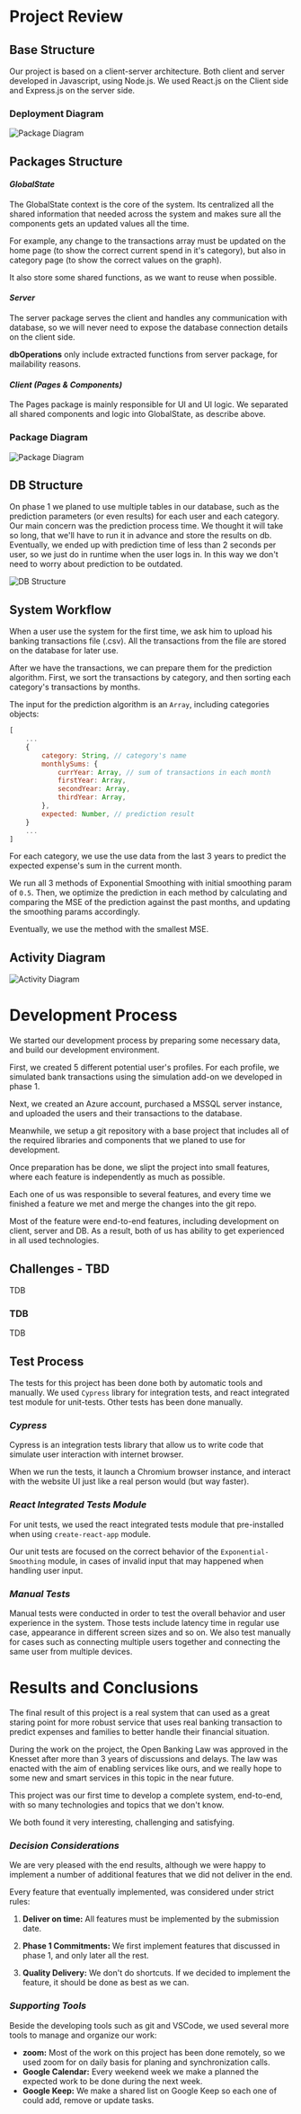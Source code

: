 # Project Review

## Base Structure

Our project is based on a client-server architecture. Both client and server developed in Javascript, using Node.js.
We used React.js on the Client side and Express.js on the server side.

### Deployment Diagram

![Package Diagram](/images/BudgetUp_Deployment_Diagram.png)

## Packages Structure

#### _GlobalState_

The GlobalState context is the core of the system. Its centralized all the shared information that needed across the system and makes sure all the components gets an updated values all the time.

For example, any change to the transactions array must be updated on the home page (to show the correct current spend in it's category), but also in category page (to show the correct values on the graph).

It also store some shared functions, as we want to reuse when possible.

#### _Server_

The server package serves the client and handles any communication with database, so we will never need to expose the database connection details on the client side.

**dbOperations** only include extracted functions from server package, for mailability reasons.

#### _Client (Pages & Components)_

The Pages package is mainly responsible for UI and UI logic.
We separated all shared components and logic into GlobalState, as describe above.

### Package Diagram

![Package Diagram](/images/BudgetUp_Package_Diagram.png)

## DB Structure

On phase 1 we planed to use multiple tables in our database, such as the prediction parameters (or even results) for each user and each category. Our main concern was the prediction process time. We thought it will take so long, that we'll have to run it in advance and store the results on db.
Eventually, we ended up with prediction time of less than 2 seconds per user, so we just do in runtime when the user logs in. In this way we don't need to worry about prediction to be outdated.

![DB Structure](/images/DB_Structure.png)

## System Workflow

When a user use the system for the first time, we ask him to upload his banking transactions file (.csv).
All the transactions from the file are stored on the database for later use.

After we have the transactions, we can prepare them for the prediction algorithm.
First, we sort the transactions by category, and then sorting each category's transactions by months.

The input for the prediction algorithm is an `Array`, including categories objects:

```js
[
    ...
    {
        category: String, // category's name
        monthlySums: {
            currYear: Array, // sum of transactions in each month
            firstYear: Array,
            secondYear: Array,
            thirdYear: Array,
        },
        expected: Number, // prediction result
    }
    ...
]
```

For each category, we use the use data from the last 3 years to predict the expected expense's sum in the current month.

We run all 3 methods of Exponential Smoothing with initial smoothing param of `0.5`.
Then, we optimize the prediction in each method by calculating and comparing the MSE of the prediction against the past months, and updating the smoothing params accordingly.

Eventually, we use the method with the smallest MSE.

## Activity Diagram

![Activity Diagram](/images/BudgetUp_Diagrams-Activity_Prediction.png)

# Development Process

We started our development process by preparing some necessary data, and build our development environment.

First, we created 5 different potential user's profiles. For each profile, we simulated bank transactions using the simulation add-on we developed in phase 1.

Next, we created an Azure account, purchased a MSSQL server instance, and uploaded the users and their transactions to the database.

Meanwhile, we setup a git repository with a base project that includes all of the required libraries and components that we planed to use for development.

Once preparation has be done, we slipt the project into small features, where each feature is independently as much as possible.

Each one of us was responsible to several features, and every time we finished a feature we met and merge the changes into the git repo.

Most of the feature were end-to-end features, including development on client, server and DB. As a result, both of us has ability to get experienced in all used technologies.

## Challenges - TBD

TDB

### TDB

TDB

## Test Process

The tests for this project has been done both by automatic tools and manually. We used `Cypress` library for integration tests, and react integrated test module for unit-tests. Other tests has been done manually.

### _Cypress_

Cypress is an integration tests library that allow us to write code that simulate user interaction with internet browser.

When we run the tests, it launch a Chromium browser instance, and interact with the website UI just like a real person would (but way faster).

### _React Integrated Tests Module_

For unit tests, we used the react integrated tests module that pre-installed when using `create-react-app` module.

Our unit tests are focused on the correct behavior of the `Exponential-Smoothing` module, in cases of invalid input that may happened when handling user input.

### _Manual Tests_

Manual tests were conducted in order to test the overall behavior and user experience in the system. Those tests include latency time in regular use case, appearance in different screen sizes and so on. We also test manually for cases such as connecting multiple users together and connecting the same user from multiple devices.

# Results and Conclusions

The final result of this project is a real system that can used as a great staring point for more robust service that uses real banking transaction to predict expenses and families to better handle their financial situation.

During the work on the project, the Open Banking Law was approved in the Knesset after more than 3 years of discussions and delays. The law was enacted with the aim of enabling services like ours, and we really hope to some new and smart services in this topic in the near future.

This project was our first time to develop a complete system, end-to-end, with so many technologies and topics that we don't know.

We both found it very interesting, challenging and satisfying.

### _Decision Considerations_

We are very pleased with the end results, although we were happy to implement a number of additional features that we did not deliver in the end.

Every feature that eventually implemented, was considered under strict rules:

1. **Deliver on time:** All features must be implemented by the submission date.

2. **Phase 1 Commitments:** We first implement features that discussed in phase 1, and only later all the rest.

3. **Quality Delivery:** We don't do shortcuts. If we decided to implement the feature, it should be done as best as we can.

### _Supporting Tools_

Beside the developing tools such as git and VSCode, we used several more tools to manage and organize our work:

- **zoom:** Most of the work on this project has been done remotely, so we used zoom for on daily basis for planing and synchronization calls.
- **Google Calendar:** Every weekend week we make a planned the expected work to be done during the next week.
- **Google Keep:** We make a shared list on Google Keep so each one of could add, remove or update tasks.
